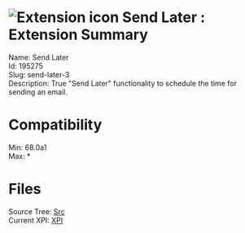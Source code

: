 # ![Extension icon](https://addons.thunderbird.net/user-media/addon_icons/195/195275-64.png?modified=1568122565) Send Later : Extension Summary

Name: Send Later  
Id: 195275  
Slug: send-later-3  
Description: True "Send Later" functionality to schedule the time for sending an email.
  

# Compatibility
Min: 68.0a1  
Max: *  

# Files

Source Tree: [Src](C:/Dev/Thunderbird/ThunderKdB/xall/x68/195275-send-later-3/src)  
Current XPI: [XPI](C:/Dev/Thunderbird/ThunderKdB/xall/x68/195275-send-later-3/xpi)  



